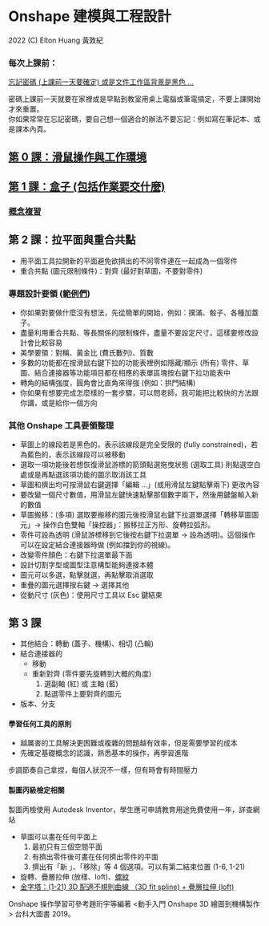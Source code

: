 # Onshape 建模與工程設計

2022 (C) Elton Huang 黃敦紀

### 每次上課前：

[忘記密碼 (上課前一天要確定) 或是文件工作區背景是黑色 ...](https://nandemoi.github.io/zl111/Onshape_Prep.pdf)  

密碼上課前一天就要在家裡或是早點到教室用桌上電腦或筆電搞定，不要上課開始才來重置。  
你如果常常在忘記密碼，要自己想一個適合的辦法不要忘記：例如寫在筆記本、或是課本內頁。  

## [第 0 課：滑鼠操作與工作環境](https://nandemoi.github.io/zl111/Onshape0.pdf)

## [第 1 課：盒子 (包括作業要交什麼)](https://nandemoi.github.io/zl111/Onshape1.pdf)

### [概念複習](https://nandemoi.github.io/zl111/Onshape_Basics.pdf)

## 第 2 課：拉平面與重合共點

* 用平面工具拉開新的平面避免欲擠出的不同零件連在一起成為一個零件
* 重合共點 (圖元限制條件)：對齊 (最好對草圖，不要對零件)

### 專題設計要領 ([範例們](https://app.box.com/s/1j9cpurlypobduekp2rlqwtvm5ce8f8o))

* 你如果對要做什麼沒有想法，先從簡單的開始，例如：撲滿、骰子、各種加蓋子。
* 盡量利用重合共點、等長關係的限制條件，盡量不要設定尺寸，這樣要修改設計會比較容易  
* 美學要領：對稱、黃金比 (費氏數列)、質數  
* 多數的功能都在按滑鼠右鍵下拉的功能表裡例如隱藏/顯示 (所有) 零件、草圖、結合連接器等功能項目都在相應的表單區塊按右鍵下拉功能表中  
* 轉角的結構強度，圓角會比直角來得強 (例如：拱門結構)
* 你如果有想要完成怎麼樣的一套步驟，可以問老師，我可能把比較快的方法跟你講，或是給你一個方向

### 其他 Onshape 工具要領整理

* 草圖上的線段若是黑色的，表示該線段是完全受限的 (fully constrained)，若為藍色的，表示該線段可以被移動
* 選取一項功能後若想恢復滑鼠游標的箭頭點選拖曳狀態 (選取工具) 則點選空白處或是再點選該項功能的圖示取消該工具
* 草圖和擠出均可按滑鼠右鍵選擇「編輯 ...」(或用滑鼠左鍵點擊兩下) 更改內容
* 要改變一個尺寸數值，用滑鼠左鍵快速點擊那個數字兩下，然後用鍵盤輸入新的數值
* 草圖搬移：(多項) 選取要搬移的圖元後按滑鼠右鍵下拉選單選擇「轉移草圖圖元」→ 操作白色雙軸「操控器」：搬移拉正方形、旋轉拉弧形。
* 零件可設為透明 (滑鼠游標移到它後按右鍵下拉選單 → 設為透明)。這個操作可以在設定結合連接器時做 (例如擋到你的視線)。
* 改變零件顏色：右鍵下拉選單最下面
* 設計切割字型或圖型注意構型能夠連接本體
* 圖元可以多選，點擊就選，再點擊取消選取
* 重疊的圖元選擇按右鍵 → 選擇其他
* 從動尺寸 (灰色)：使用尺寸工具以 Esc 鍵結束

## 第 3 課

* 其他結合：轉動 (蓋子、機構)、相切 (凸輪)
* 結合連接器的
    - 移動
    - 重新對齊 (零件要先旋轉到大概的角度)
        1. 選副軸 (紅) 或 主軸 (藍)
        2. 點選零件上要對齊的圖元
* 版本、分支

#### 學習任何工具的原則

* 越厲害的工具解決更困難或複雜的問題越有效率，但是需要學習的成本
* 先確定基礎概念的認識，熟悉基本的操作，再學習進階

步調節奏自己拿捏，每個人狀況不一樣，但有時會有時間壓力

#### 製圖丙級檢定相關

製圖丙檢使用 Autodesk Inventor，學生應可申請教育用途免費使用一年，詳查網站

* 草圖可以畫在任何平面上
    1. 最初只有三個空間平面
    2. 有擠出零件後可畫在任何擠出零件的平面
    3. 擠出有「新 」、「移除」等 4 個選項。可以有第二結束位置 (1-6, 1-21)
* 旋轉、疊層拉伸 (放樣、loft)、[螺紋](https://cad.onshape.com/documents/c008ee8ea8cf3d37d94ef197/w/2c3761f6657c5655b858a0d7/e/59318cb525f0d3f451b6dc0c?renderMode=0&uiState=6361d99c52cea82f364af199)
* [金字塔：(1-21) 3D 配適不規則曲線 （3D fit spline) + 疊層拉伸 (loft)](https://cad.onshape.com/documents/39a652e02f04760b3553b242/w/2e1123d31be357a511c37e43/e/559d40ee06e6a56e4d32811d)

Onshape 操作學習可參考趙珩宇等編著 &lt;動手入門 Onshape 3D 繪圖到機構製作&gt; 台科大圖書 2019。
